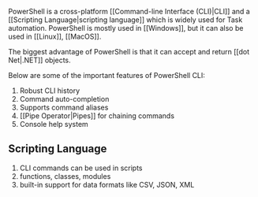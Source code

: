 
PowerShell is a cross-platform [[Command-line Interface (CLI)|CLI]] and a [[Scripting Language|scripting language]] which is widely used for Task automation. PowerShell is mostly used in [[Windows]], but it can also be used in [[Linux]], [[MacOS]].

The biggest advantage of PowerShell is that it can accept and return [[dot Net|.NET]] objects.

Below are some of the important features of PowerShell CLI:

1. Robust CLI history
2. Command auto-completion
3. Supports command aliases
4. [[Pipe Operator|Pipes]] for chaining commands
5. Console help system
## Scripting Language

1. CLI commands can be used in scripts
2. functions, classes, modules
3. built-in support for data formats like CSV, JSON, XML

